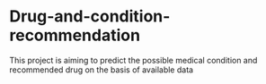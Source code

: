 # Drug-and-condition-recommendation
This project is aiming to predict the possible medical condition and recommended drug on the basis of available data
